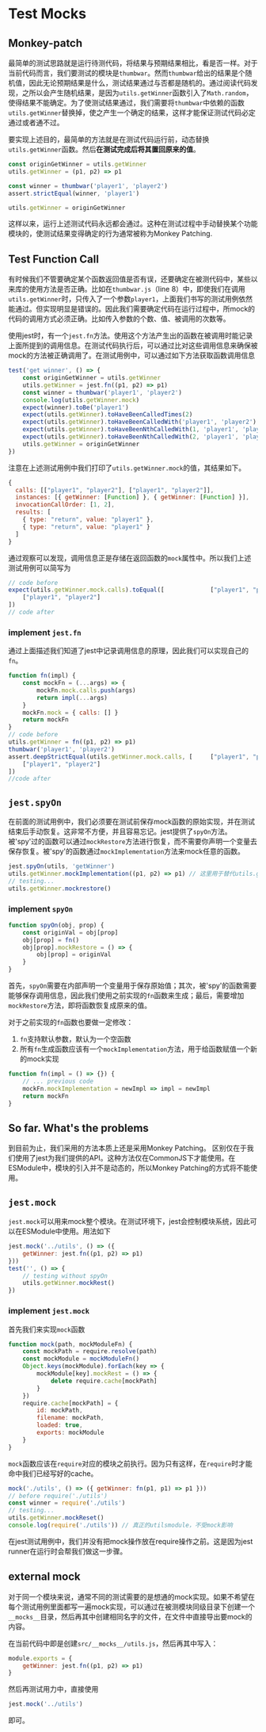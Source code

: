 # Test Mocks

## Monkey-patch
最简单的测试思路就是运行待测代码，将结果与预期结果相比，看是否一样。对于当前代码而言，我们要测试的模块是`thumbwar`。然而`thumbwar`给出的结果是个随机值，因此无论预期结果是什么，测试结果通过与否都是随机的。通过阅读代码发现，之所以会产生随机结果，是因为`utils.getWinner`函数引入了`Math.random`，使得结果不能确定。为了使测试结果通过，我们需要将`thumbwar`中依赖的函数`utils.getWinner`替换掉，使之产生一个确定的结果，这样才能保证测试代码必定通过或者通不过。

要实现上述目的，最简单的方法就是在测试代码运行前，动态替换`utils.getWinner`函数。然后**在测试完成后将其置回原来的值**。

```js
const originGetWinner = utils.getWinner
utils.getWinner = (p1, p2) => p1

const winner = thumbwar('player1', 'player2')
assert.strictEqual(winner, 'player1')

utils.getWinner = originGetWinner
```

这样以来，运行上述测试代码永远都会通过。这种在测试过程中手动替换某个功能模块的，使测试结果变得确定的行为通常被称为Monkey Patching.

## Test Function Call
有时候我们不管要确定某个函数返回值是否有误，还要确定在被测代码中，某些以来库的使用方法是否正确。比如在`thumbwar.js`（line 8）中，即使我们在调用`utils.getWinner`时，只传入了一个参数`player1`，上面我们书写的测试用例依然能通过。但实现明显是错误的。因此我们需要确定代码在运行过程中，所mock的代码的调用方式必须正确。比如传入参数的个数、值、被调用的次数等。

使用jest时，有一个`jest.fn`方法。使用这个方法产生出的函数在被调用时能记录上面所提到的调用信息。在测试代码执行后，可以通过比对这些调用信息来确保被mock的方法被正确调用了。在测试用例中，可以通过如下方法获取函数调用信息
```js
test('get winner', () => {
    const originGetWinner = utils.getWinner
    utils.getWinner = jest.fn((p1, p2) => p1)
    const winner = thumbwar('player1', 'player2')
    console.log(utils.getWinner.mock)
    expect(winner).toBe('player1')
    expect(utils.getWinner).toHaveBeenCalledTimes(2)
    expect(utils.getWinner).toHaveBeenCalledWith('player1', 'player2')
    expect(utils.getWinner).toHaveBeenNthCalledWith(1, 'player1', 'player2')
    expect(utils.getWinner).toHaveBeenNthCalledWith(2, 'player1', 'player2')
    utils.getWinner = originGetWinner
})
```

注意在上述测试用例中我们打印了`utils.getWinner.mock`的值，其结果如下。
```js
{
  calls: [["player1", "player2"], ["player1", "player2"]],
  instances: [{ getWinner: [Function] }, { getWinner: [Function] }],
  invocationCallOrder: [1, 2],
  results: [
    { type: "return", value: "player1" },
    { type: "return", value: "player1" }
  ]
}
```
通过观察可以发现，调用信息正是存储在返回函数的`mock`属性中。所以我们上述测试用例可以简写为
```js
// code before
expect(utils.getWinner.mock.calls).toEqual([             ["player1", "player2"], 
    ["player1", "player2"]
])
// code after
```

### implement `jest.fn`
通过上面描述我们知道了jest中记录调用信息的原理，因此我们可以实现自己的`fn`。
```js
function fn(impl) {
    const mockFn = (...args) => {
        mockFn.mock.calls.push(args)
        return impl(...args)
    }
    mockFn.mock = { calls: [] }
    return mockFn
}
// code before
utils.getWinner = fn((p1, p2) => p1)
thumbwar('player1', 'player2')
assert.deepStrictEqual(utils.getWinner.mock.calls, [     ["player1", "player2"], 
    ["player1", "player2"]
])
//code after
```

## `jest.spyOn`
在前面的测试用例中，我们必须要在测试前保存mock函数的原始实现，并在测试结束后手动恢复。这非常不方便，并且容易忘记。jest提供了`spyOn`方法。被'spy'过的函数可以通过`mockRestore`方法进行恢复，而不需要你声明一个变量去保存恢复。被'spy'的函数通过`mockImplementation`方法来mock任意的函数。
```js
jest.spyOn(utils, 'getWinner')
utils.getWinner.mockImplementation((p1, p2) => p1) // 这里用于替代utils.getWinner = jest.fn((p1, p2) => p1)
// testing...
utils.getWinner.mockrestore()
```

### implement `spyOn`

```js
function spyOn(obj, prop) {
    const originVal = obj[prop]
    obj[prop] = fn()
    obj[prop].mockRestore = () => {
        obj[prop] = originVal
    }
}
```
首先，`spyOn`需要在内部声明一个变量用于保存原始值；其次，被'spy'的函数需要能够保存调用信息，因此我们使用之前实现的`fn`函数来生成；最后，需要增加`mockRestore`方法，即将函数恢复成原来的值。

对于之前实现的`fn`函数也要做一定修改：
1. `fn`支持默认参数，默认为一个空函数
2. 所有`fn`生成函数应该有一个`mockImplementation`方法，用于给函数赋值一个新的mock实现

```js
function fn(impl = () => {}) {
    // ... previous code
    mockFn.mockImplementation = newImpl => impl = newImpl
    return mockFn
}
```

## So far. What's the problems
到目前为止，我们采用的方法本质上还是采用Monkey Patching。 区别仅在于我们使用了jest为我们提供的API。这种方法仅在CommonJS下才能使用。在ESModule中，模块的引入并不是动态的，所以Monkey Patching的方式将不能使用。

## `jest.mock`
`jest.mock`可以用来mock整个模块。在测试环境下，jest会控制模块系统，因此可以在ESModule中使用。用法如下
```js
jest.mock('../utils', () => ({
    getWinner: jest.fn((p1, p2) => p1)
}))
test('', () => {
    // testing without spyOn
    utils.getWinner.mockRest()
})
```

### implement `jest.mock`
首先我们来实现`mock`函数
```js
function mock(path, mockModuleFn) {
    const mockPath = require.resolve(path)
    const mockModule = mockModuleFn()
    Object.keys(mockModule).forEach(key => {
        mockModule[key].mockRest = () => {
            delete require.cache[mockPath]
        }
    })
    require.cache[mockPath] = {
        id: mockPath,
        filename: mockPath,
        loaded: true,
        exports: mockModule
    }
}
```

`mock`函数应该在`require`对应的模块之前执行。因为只有这样，在`require`时才能命中我们已经写好的cache。
```js
mock('./utils', () => ({ getWinner: fn(p1, p1) => p1 }))
// before require('./utils')
const winner = require('./utils')
// testing...
utils.getWinner.mockReset()
console.log(require('./utils')) // 真正的utilsmodule，不受mock影响
```
在jest测试用例中，我们并没有把mock操作放在require操作之前。这是因为jest runner在运行时会帮我们做这一步骤。

## external mock
对于同一个模块来说，通常不同的测试需要的是想通的mock实现。如果不希望在每个测试用例里面都写一遍mock实现，可以通过在被测模块同级目录下创建一个`__mocks__`目录，然后再其中创建相同名字的文件，在文件中直接导出要mock的内容。

在当前代码中即是创建`src/__mocks__/utils.js`，然后再其中写入：
```js
module.exports = {
    getWinner: jest.fn((p1, p2) => p1)
}
```
然后再测试用力中，直接使用
```js
jest.mock('../utils')
```
即可。

